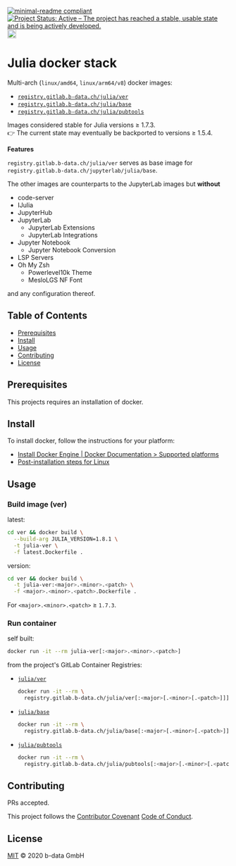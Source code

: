 [![minimal-readme compliant](https://img.shields.io/badge/readme%20style-minimal-brightgreen.svg)](https://github.com/RichardLitt/standard-readme/blob/master/example-readmes/minimal-readme.md) [![Project Status: Active – The project has reached a stable, usable state and is being actively developed.](https://www.repostatus.org/badges/latest/active.svg)](https://www.repostatus.org/#active) <a href="https://liberapay.com/benz0li/donate"><img src="https://liberapay.com/assets/widgets/donate.svg" alt="Donate using Liberapay" height="20"></a>

# Julia docker stack

Multi-arch (`linux/amd64`, `linux/arm64/v8`) docker images:

*  [`registry.gitlab.b-data.ch/julia/ver`](https://gitlab.b-data.ch/julia/ver/container_registry)
*  [`registry.gitlab.b-data.ch/julia/base`](https://gitlab.b-data.ch/julia/base/container_registry)
*  [`registry.gitlab.b-data.ch/julia/pubtools`](https://gitlab.b-data.ch/julia/pubtools/container_registry)

Images considered stable for Julia versions ≥ 1.7.3.  
:point_right: The current state may eventually be backported to versions ≥
1.5.4.

**Features**

`registry.gitlab.b-data.ch/julia/ver` serves as base image for
`registry.gitlab.b-data.ch/jupyterlab/julia/base`.

The other images are counterparts to the JupyterLab images but **without**

*  code-server
*  IJulia
*  JupyterHub
*  JupyterLab
    *  JupyterLab Extensions
    *  JupyterLab Integrations
*  Jupyter Notebook
    *  Jupyter Notebook Conversion
*  LSP Servers
*  Oh My Zsh
    *  Powerlevel10k Theme
    *  MesloLGS NF Font

and any configuration thereof.

## Table of Contents

*  [Prerequisites](#prerequisites)
*  [Install](#install)
*  [Usage](#usage)
*  [Contributing](#contributing)
*  [License](#license)

## Prerequisites

This projects requires an installation of docker.

## Install

To install docker, follow the instructions for your platform:

*  [Install Docker Engine | Docker Documentation > Supported platforms](https://docs.docker.com/engine/install/#supported-platforms)
*  [Post-installation steps for Linux](https://docs.docker.com/engine/install/linux-postinstall/)

## Usage

### Build image (ver)

latest:

```bash
cd ver && docker build \
  --build-arg JULIA_VERSION=1.8.1 \
  -t julia-ver \
  -f latest.Dockerfile .
```

version:

```bash
cd ver && docker build \
  -t julia-ver:<major>.<minor>.<patch> \
  -f <major>.<minor>.<patch>.Dockerfile .
```

For `<major>.<minor>.<patch>` ≥ `1.7.3`.

### Run container

self built:

```bash
docker run -it --rm julia-ver[:<major>.<minor>.<patch>]
```

from the project's GitLab Container Registries:

*  [`julia/ver`](https://gitlab.b-data.ch/julia/ver/container_registry)  
    ```bash
    docker run -it --rm \
      registry.gitlab.b-data.ch/julia/ver[:<major>[.<minor>[.<patch>]]]
    ```
*  [`julia/base`](https://gitlab.b-data.ch/julia/base/container_registry)  
    ```bash
    docker run -it --rm \
      registry.gitlab.b-data.ch/julia/base[:<major>[.<minor>[.<patch>]]]
    ```
*  [`julia/pubtools`](https://gitlab.b-data.ch/julia/pubtools/container_registry)
    ```bash
    docker run -it --rm \
      registry.gitlab.b-data.ch/julia/pubtools[:<major>[.<minor>[.<patch>]]]
    ```

## Contributing

PRs accepted.

This project follows the
[Contributor Covenant](https://www.contributor-covenant.org)
[Code of Conduct](CODE_OF_CONDUCT.md).

## License

[MIT](LICENSE) © 2020 b-data GmbH

